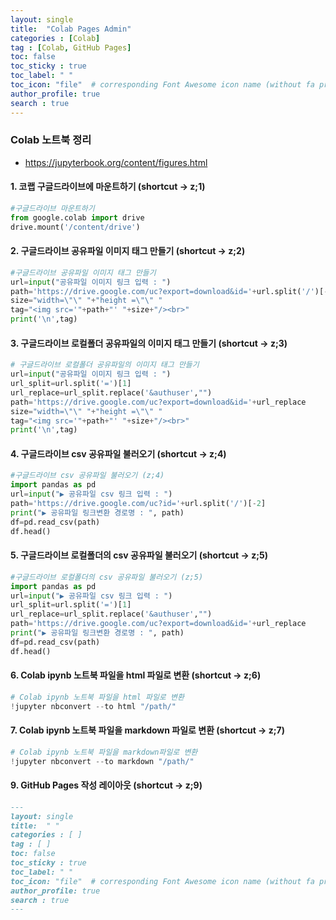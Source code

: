 ```yaml
---
layout: single
title:  "Colab Pages Admin"
categories : [Colab]
tag : [Colab, GitHub Pages]
toc: false
toc_sticky : true
toc_label: " "
toc_icon: "file"  # corresponding Font Awesome icon name (without fa prefix)
author_profile: true
search : true 
---
```


### **Colab 노트북 정리**

- https://jupyterbook.org/content/figures.html

#### 1. 코랩 구글드라이브에 마운트하기 (shortcut → z;1)

```python
#구글드라이브 마운트하기
from google.colab import drive
drive.mount('/content/drive')
```

#### 2. 구글드라이브 공유파일 이미지 태그 만들기 (shortcut → z;2)

```python
#구글드라이브 공유파일 이미지 태그 만들기
url=input("공유파일 이미지 링크 입력 : ")
path='https://drive.google.com/uc?export=download&id='+url.split('/')[-2]
size="width=\"\" "+"height =\"\" "
tag="<img src='"+path+"' "+size+"/><br>"
print('\n',tag)

```

#### 3. 구글드라이브 로컬폴더 공유파일의 이미지 태그 만들기 (shortcut → z;3)

```python
# 구글드라이브 로컬폴더 공유파일의 이미지 태그 만들기
url=input("공유파일 이미지 링크 입력 : ")
url_split=url.split('=')[1]
url_replace=url_split.replace('&authuser',"")
path='https://drive.google.com/uc?export=download&id='+url_replace
size="width=\"\" "+"height =\"\" "
tag="<img src='"+path+"' "+size+"/><br>"
print('\n',tag)
```

#### 4. 구글드라이브 csv 공유파일 불러오기 (shortcut → z;4)

```python
#구글드라이브 csv 공유파일 불러오기 (z;4)
import pandas as pd
url=input("▶ 공유파일 csv 링크 입력 : ")
path='https://drive.google.com/uc?id='+url.split('/')[-2]
print("▶ 공유파일 링크변환 경로명 : ", path)
df=pd.read_csv(path)
df.head()
```

#### 5. 구글드라이브 로컬폴더의 csv 공유파일 불러오기 (shortcut → z;5)

```python
#구글드라이브 로컬폴더의 csv 공유파일 불러오기 (z;5)
import pandas as pd
url=input("▶ 공유파일 csv 링크 입력 : ")
url_split=url.split('=')[1]
url_replace=url_split.replace('&authuser',"")
path='https://drive.google.com/uc?export=download&id='+url_replace
print("▶ 공유파일 링크변환 경로명 : ", path)
df=pd.read_csv(path)
df.head()
```

#### 6. Colab ipynb 노트북 파일을 html 파일로 변환 (shortcut → z;6)

```python
# Colab ipynb 노트북 파일을 html 파일로 변환
!jupyter nbconvert --to html "/path/"
```

#### 7. Colab ipynb 노트북 파일을 markdown 파일로 변환 (shortcut → z;7)

```python
# Colab ipynb 노트북 파일을 markdown파일로 변환
!jupyter nbconvert --to markdown "/path/"
```

#### 9. GitHub Pages 작성 레이아웃 (shortcut → z;9)

```markdown
---
layout: single
title:  " "
categories : [ ]
tag : [ ]
toc: false
toc_sticky : true
toc_label: " "
toc_icon: "file"  # corresponding Font Awesome icon name (without fa prefix)
author_profile: true
search : true 
---
```
